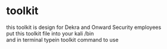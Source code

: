 # toolkit
this toolkit is design for Dekra and Onward Security employees  
put this toolkit file into your kali /bin  
and in terminal typein toolkit command to use
